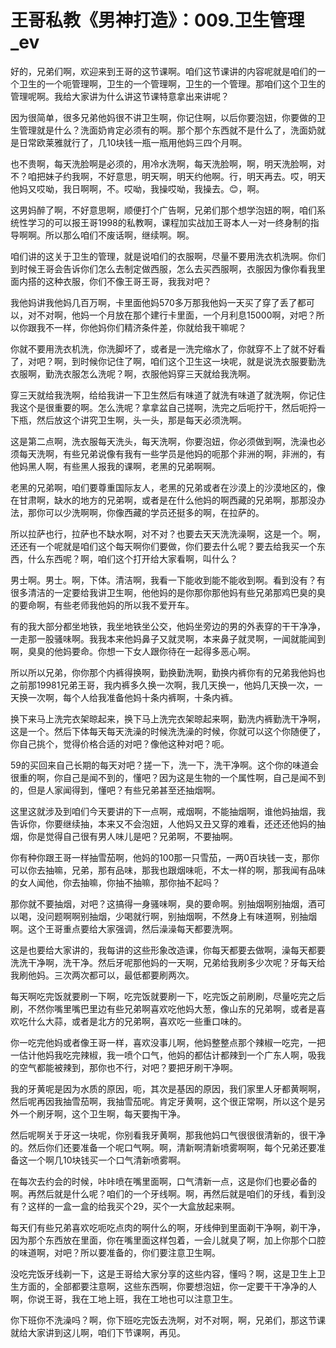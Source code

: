 # 王哥私教《男神打造》：009.卫生管理_ev

好的，兄弟们啊，欢迎来到王哥的这节课啊。咱们这节课讲的内容呢就是咱们的一个卫生的一个呃管理啊，卫生的一个管理啊，卫生的一个管理。那咱们这个卫生的管理呢啊。我给大家讲为什么讲这节课特意拿出来讲呢？

因为很简单，很多兄弟他妈很不讲卫生啊，你记住啊，以后你要泡妞，你要做的卫生管理就是什么？洗面奶肯定必须有的啊。那个那个东西就不是什么了，洗面奶就是日常欧莱雅就行了，几10块钱一瓶一瓶用他妈三四个月啊。

也不贵啊，每天洗脸啊是必须的，用冷水洗啊，每天洗脸啊，啊，明天洗脸啊，对不？咱把妹子约我啊，不好意思，明天啊，明天约他啊。行，明天再去。哎，明天他妈又哎呦，我日啊啊，不。哎呦，我操哎呦，我操去。😊，啊。

这男妈醉了啊，不好意思啊，顺便打个广告啊，兄弟们那个想学泡妞的啊，咱们系统性学习的可以报王哥1998的私教啊，课程加实战加王哥本人一对一终身制的指导啊啊。所以那么咱们不废话啊，继续啊。啊。

咱们讲的这关于卫生的管理，就是说咱们的衣服啊，尽量不要用洗衣机洗啊。你们到时候王哥会告诉你们怎么去制定做西服，怎么去买西服啊，衣服因为像你看我里面内搭的这种衣服，你们不像王哥王哥，我我对吧？

我他妈讲我他妈几百万啊，卡里面他妈570多万那我他妈一天买了穿了丢了都可以，对不对啊，他妈一个月放在那个建行卡里面，一个月利息15000啊，对吧？所以你跟我不一样，你他妈你们精济条件差，你就给我干嘛呢？

你就不要用洗衣机洗，你洗脚坏了，或者是一洗完缩水了，你就穿不上了就不好看了，对吧？啊，到时候你记住了啊，咱们这个卫生这一块呢，就是说洗衣服要勤洗衣服啊，勤洗衣服怎么洗呢？啊，衣服他妈穿三天就给我洗啊。

穿三天就给我洗啊，给给我讲一下卫生然后有味道了就洗有味道了就洗啊，你记住我这个是很重要的啊。怎么洗呢？拿拿盆自己搓啊，洗完之后呃拧干，然后呃捋一下瓶，然后放这个讲究卫生啊，头一头，那是每天必须洗啊。

这是第二点啊，洗衣服每天洗头，每天洗啊，你要泡妞，你必须做到啊，洗澡也必须每天洗啊，有些兄弟说像有我有一些学员是他妈的呃那个非洲的啊，非洲的，有他妈黑人啊，有些黑人报我的课啊，老黑的兄弟啊啊。

老黑的兄弟啊，咱们要尊重国际友人，老黑的兄弟或者在沙漠上的沙漠地区的，像在甘肃啊，缺水的地方的兄弟啊，或者是在什么他妈的啊西藏的兄弟啊，那那没办法，那你可以少洗啊啊，你像西藏的学员还挺多的啊，在拉萨的。

所以拉萨也行，拉萨也不缺水啊，对不对？也要去天天洗洗澡啊，这是一个。啊，还还有一个呢就是咱们这个每天啊你们要做，你们要去什么呢？要去给我买一个东西，什么东西呢？啊，咱们这个打开给大家看啊，叫什么？

男士啊。男士。啊，下体。清洁啊，我看一下能收到能不能收到啊。看到没有？有很多清洁的一定要给我讲卫生啊，他他妈的是你那你那他妈有些兄弟那鸡巴臭的臭的要命啊，有些老师我他妈的所以我不爱开车。

有的我大部分都坐地铁，我坐地铁坐公交，他妈坐旁边的男的外表穿的干干净净，一走那一股骚味啊。我我本来他妈鼻子又就灵啊，本来鼻子就灵啊，一闻就能闻到啊，臭臭的他妈要命。你想一下女人跟你待在一起得多恶心啊。

所以所以兄弟，你你那个内裤得换啊，勤换勤洗啊，勤换内裤你有的兄弟我他妈也之前那19981兄弟王哥，我内裤多久换一次啊，我几天换一，他妈几天换一次，一天换一次啊，每个人给我准备他妈十条内裤啊，十条内裤。

换下来马上洗完衣架晾起来，换下马上洗完衣架晾起来啊，勤洗内裤勤洗干净啊，这是一个。然后下体每天每天洗澡的时候洗洗澡的时候，你就可以这个你随便了，你自己挑个，觉得价格合适的对吧？像他这种对吧？呃。

59的买回来自己长期的每天对吧？搓一下，洗一下，洗干净啊。这个你的味道会很重的啊，你自己是闻不到的，懂吧？因为这是生物的一个属性啊，自己是闻不到的，但是人家闻得到，懂吧？有些兄弟甚至还抽烟啊。

这里这就涉及到咱们今天要讲的下一点啊，戒烟啊，不能抽烟啊，谁他妈抽烟，我告诉你，你要继续抽，本来又不会泡妞，人他妈又丑又穿的难看，还还还他妈的抽烟，你是觉得自己很有男人味儿是吧？兄弟啊，不要抽啊。

你有种你跟王哥一样抽雪茄啊，他妈的100那一只雪茄，一两0百块钱一支，那你可以你去抽嘛，兄弟，那有品味，那我也跟烟味呃，不太一样的啊，那我闻有品味的女人闻他，你去抽嘛，你抽不抽嘛，那你抽不起吗？

那你就不要抽烟，对吧？这搞得一身骚味啊，臭的要命啊。别抽烟啊别抽烟，酒可以喝，没问题啊啊别抽烟，少喝就行啊，别抽烟啊，不然身上有味道啊，别抽烟啊。这个王哥重点要给大家强调，然后澡澡每天都要洗啊。

这是也要给大家讲的，我每讲的这些形象改造课，你每天都要去做啊，澡每天都要洗洗干净啊，洗干净。然后牙呢那他妈的一天啊，兄弟给我刷多少次呢？牙每天给我刷他妈。三次两次都可以，最低都要刷两次。

每天啊吃完饭就要刷一下啊，吃完饭就要刷一下，吃完饭之前刷刷，尽量吃完之后刷，不然你嘴里嘴巴里边有些兄弟啊喜欢吃他妈大葱，像山东的兄弟啊，或者是喜欢吃什么大蒜，或者是北方的兄弟啊，喜欢吃一些重口味的。

你一吃完他妈或者像王哥一样，喜欢没事儿啊，他妈整整点那个辣椒一吃完，一把一估计他妈我吃完辣椒，我一喷个口气，他妈的都估计都辣到一个广东人啊，吸我的空气都能被辣到，那你也不行，对吧？要把牙刷干净啊。

我的牙黄呢是因为水质的原因，呃，其次是基因的原因，我们家里人牙都黄啊啊，然后呢再因我抽雪茄啊，我抽雪茄呢。肯定牙黄啊，这个很正常啊，所以这个是另外一个刷牙啊，这个卫生啊，每天要掏干净。

然后呢啊关于牙这一块呢，你别看我牙黄啊，那我他妈口气很很很清新的，很干净的。然后你们还要准备一个呢口气啊。啊，清新啊清新喷雾啊啊，每个兄弟还要准备这一个啊几10块钱买一个口气清新喷雾啊。

在每次去约会的时候，咔咔喷在嘴里面啊，口气清新一点，这是你们也要必备的啊。再然后就是什么呢？咱们的一个牙线啊。啊，再然后就是咱们的牙线，看到没有？这样的一盒一盒的给我买个29，买个一大盒放起来啊。

每天们有些兄弟喜欢吃呃吃点肉的啊什么的啊，牙线伸到里面剃干净啊，剃干净，因为那个东西放在里面，你在嘴里面这样包着，一会儿就臭了啊，加上你那个口腔的味道啊，对吧？所以要准备的，你们要注意卫生啊。

没吃完饭牙线剃一下，这是王哥给大家分享的这些内容，懂吗？啊，这是卫生上卫生方面的，全部都要注意啊，这些东西啊，你要想泡妞，你一定要干干净净的人啊，你说王哥，我在工地上班，我在工地也可以注意卫生。

你下班你不洗澡吗？啊，你下班吃完饭去洗啊，对不对啊，啊，兄弟们，那这节课就给大家讲到这儿啊，咱们下节课啊，再见。

